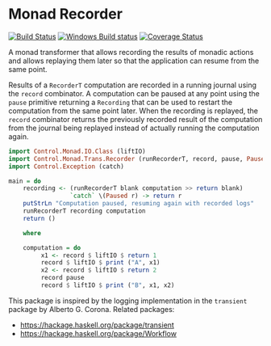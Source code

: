 # Monad Recorder

[![Build Status](https://travis-ci.org/harendra-kumar/monad-recorder.svg?branch=master)](https://travis-ci.org/harendra-kumar/monad-recorder)
[![Windows Build status](https://ci.appveyor.com/api/projects/status/nag8lvguh5upe540?svg=true)](https://ci.appveyor.com/project/harendra-kumar/monad-recorder)
[![Coverage Status](https://coveralls.io/repos/harendra-kumar/monad-recorder/badge.svg?branch=master&service=github)](https://coveralls.io/github/harendra-kumar/monad-recorder?branch=master)

A monad transformer that allows recording the results of monadic actions and
allows replaying them later so that the application can resume from the same
point.

Results of a `RecorderT` computation are recorded in a running journal
using the `record` combinator. A computation can be paused at any point
using the `pause` primitive returning a `Recording` that can be used to
restart the computation from the same point later. When the recording is
replayed, the `record` combinator returns the previously recorded result of
the computation from the journal being replayed instead of actually running the
computation again.

```haskell
import Control.Monad.IO.Class (liftIO)
import Control.Monad.Trans.Recorder (runRecorderT, record, pause, Paused(..), blank)
import Control.Exception (catch)

main = do
    recording <- (runRecorderT blank computation >> return blank)
                 `catch` \(Paused r) -> return r
    putStrLn "Computation paused, resuming again with recorded logs"
    runRecorderT recording computation
    return ()

    where

    computation = do
         x1 <- record $ liftIO $ return 1
         record $ liftIO $ print ("A", x1)
         x2 <- record $ liftIO $ return 2
         record pause
         record $ liftIO $ print ("B", x1, x2)
```

This package is inspired by the logging implementation in the `transient`
package by Alberto G. Corona. Related packages:

* https://hackage.haskell.org/package/transient
* https://hackage.haskell.org/package/Workflow
